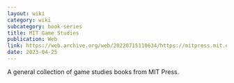 ```yaml
---
layout: wiki
category: wiki
subcategory: book-series
title: MIT Game Studies
publication: Web
link: https://web.archive.org/web/20220715110634/https://mitpress.mit.edu/topics/game-studies
date: 2023-04-25
---
```


A general collection of game studies books from MIT Press.
